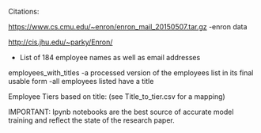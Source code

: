 Citations: 

https://www.cs.cmu.edu/~enron/enron_mail_20150507.tar.gz
-enron data


http://cis.jhu.edu/~parky/Enron/
- List of 184 employee names as well as email addresses

employees_with_titles
-a processed version of the employees list in its final usable form
-all employees listed have a title 


Employee Tiers based on title: (see Title_to_tier.csv for a mapping)

IMPORTANT: Ipynb notebooks are the best source of accurate model training and reflect the state of the research paper. 
